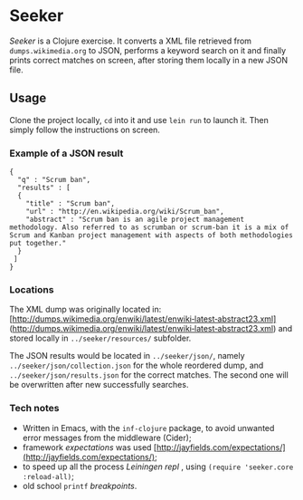 # Seeker

*Seeker* is a Clojure exercise. It converts a XML file retrieved from `dumps.wikimedia.org` to JSON,
performs a keyword search on it and finally prints correct matches on screen, after storing them locally
in a new JSON file.

## Usage

Clone the project locally, `cd` into it and use `lein run` to launch it.
Then simply follow the instructions on screen.

### Example of a JSON result

```
{
  "q" : "Scrum ban",
  "results" : [
  {
    "title" : "Scrum ban",
    "url" : "http://en.wikipedia.org/wiki/Scrum_ban",
    "abstract" : "Scrum ban is an agile project management methodology. Also referred to as scrumban or scrum-ban it is a mix of Scrum and Kanban project management with aspects of both methodologies put together."
  }
 ]
}
```

### Locations

The XML dump was originally located in: [http://dumps.wikimedia.org/enwiki/latest/enwiki‐latest‐abstract23.xml]
(http://dumps.wikimedia.org/enwiki/latest/enwiki‐latest‐abstract23.xml)
and stored locally in `../seeker/resources/` subfolder.

The JSON results would be located in `../seeker/json/`,
namely `../seeker/json/collection.json` for the whole reordered dump,
and `../seeker/json/results.json` for the correct matches.
The second one will be overwritten after new successfully searches.

### Tech notes

- Written in Emacs, with the `inf-clojure` package, to avoid unwanted error messages from the middleware (Cider);
- framework *expectations* was used [http://jayfields.com/expectations/](http://jayfields.com/expectations/);
- to speed up all the process *Leiningen repl* , using `(require 'seeker.core :reload-all)`;
- old school `printf` *breakpoints*.

